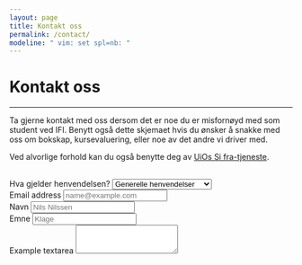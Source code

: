 ```yaml
---
layout: page
title: Kontakt oss
permalink: /contact/
modeline: " vim: set spl=nb: "
---
```


# Kontakt oss

---

Ta gjerne kontakt med oss dersom det er noe du er misfornøyd med som student ved IFI. Benytt også dette skjemaet hvis du ønsker å snakke med oss om bokskap, kursevaluering, eller noe av det andre vi driver med.

Ved alvorlige forhold kan du også benytte deg av [UiOs Si fra-tjeneste](https://www.uio.no/studier/kontakt/si-fra/).
<br><br>

<form>
  <div class="form-group">
    <label for="exampleFormControlSelect1">Hva gjelder henvendelsen?</label>
    <select class="form-control" id="exampleFormControlSelect1">
      <option value="general">Generelle henvendelser</option>
      <option value="alert">Klage/Bekymringsmelding</option>
      <option value="evaluation">Kursevaluering</option>
      <option value="lockers">Bokskap</option>
      <option value="other">Annet</option>
    </select>
  </div>
  <div class="form-group">
      <label for="exampleFormControlInput1">Email address</label>
      <input type="email" class="form-control" id="exampleFormControlInput1" placeholder="name@example.com">
    </div>
  <div class="form-group">
      <label for="exampleFormControlInput1">Navn</label>
      <input type="text" class="form-control" id="name" placeholder="Nils Nilssen">
  </div>
  <div class="form-group">
        <label for="exampleFormControlInput1">Emne</label>
        <input type="text" class="form-control" id="alert" placeholder="Klage">
    </div>
  <div class="form-group">
    <label for="exampleFormControlTextarea1">Example textarea</label>
    <textarea class="form-control" id="exampleFormControlTextarea1" rows="3"></textarea>
  </div>
 </form>